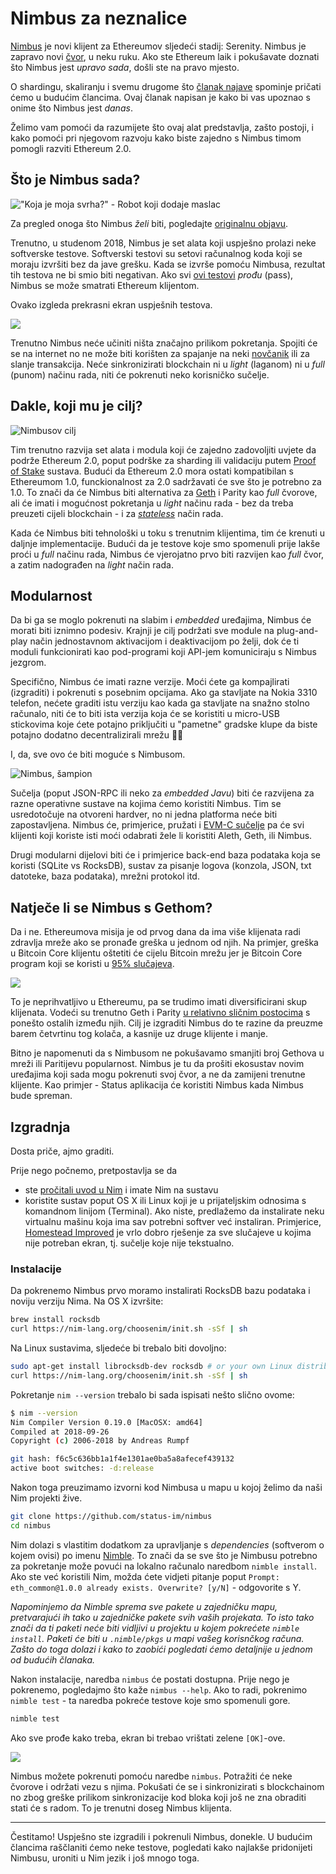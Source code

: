 # Nimbus za neznalice

[Nimbus](https://nimbus.status.im) je novi klijent za Ethereumov sljedeći stadij: Serenity. Nimbus je zapravo novi [čvor](https://bitfalls.com/hr/2017/11/26/whats-bitcoin-node-mining-vs-validation/), u neku ruku. Ako ste Ethereum laik i pokušavate doznati što Nimbus jest *upravo sada*, došli ste na pravo mjesto.

O shardingu, skaliranju i svemu drugome što [članak najave](https://blog.status.im/introducing-nimbus-3360367bb311) spominje pričati ćemo u budućim člancima. Ovaj članak napisan je kako bi vas upoznao s onime što Nimbus jest _danas_.

Želimo vam pomoći da razumijete što ovaj alat predstavlja, zašto postoji, i kako pomoći pri njegovom razvoju kako biste zajedno s Nimbus timom pomogli razviti Ethereum 2.0.

## Što je Nimbus sada?

!["Koja je moja svrha?" - Robot koji dodaje maslac](../images/01.png)

Za pregled onoga što Nimbus _želi_ biti, pogledajte [originalnu objavu](https://blog.status.im/introducing-nimbus-3360367bb311).

Trenutno, u studenom 2018, Nimbus je set alata koji uspješno prolazi neke softverske testove. Softverski testovi su setovi računalnog koda koji se moraju izvršiti bez da jave grešku. Kada se izvrše pomoću Nimbusa, rezultat tih testova ne bi smio biti negativan. Ako svi [ovi testovi](https://ethereum-tests.readthedocs.io/en/latest/) _prođu_ (pass), Nimbus se može smatrati Ethereum klijentom.

Ovako izgleda prekrasni ekran uspješnih testova.

![](../images/02.png)

Trenutno Nimbus neće učiniti ništa značajno prilikom pokretanja. Spojiti će se na internet no ne može biti korišten za spajanje na neki [novčanik](https://bitfalls.com/hr/2017/08/31/what-cryptocurrency-wallet/) ili za slanje transakcija. Neće sinkronizirati blockchain ni u _light_ (laganom) ni u _full_ (punom) načinu rada, niti će pokrenuti neko korisničko sučelje.

## Dakle, koji mu je cilj?

![Nimbusov cilj](../images/03.png)

Tim trenutno razvija set alata i modula koji će zajedno zadovoljiti uvjete da podrže Ethereum 2.0, poput podrške za sharding ili validaciju putem [Proof of Stake](https://bitfalls.com/hr/2018/04/24/whats-the-difference-between-proof-of-work-pow-proof-of-stake-pos-and-delegated-pos/) sustava. Budući da Ethereum 2.0 mora ostati kompatibilan s Ethereumom 1.0, funckionalnost za 2.0 sadržavati će sve što je potrebno za 1.0. To znači da će Nimbus biti alternativa za [Geth](https://bitfalls.com/hr/2018/02/12/explaining-ethereum-tools-geth-mist/) i Parity kao _full_ čvorove, ali će imati i mogućnost pokretanja u _light_ načinu rada - bez da treba preuzeti cijeli blockchain - i za [_stateless_](https://ethresear.ch/t/the-stateless-client-concept/172) način rada.

Kada će Nimbus biti tehnološki u toku s trenutnim klijentima, tim će krenuti u daljnje implementacije. Budući da je testove koje smo spomenuli prije lakše proći u _full_ načinu rada, Nimbus će vjerojatno prvo biti razvijen kao _full_ čvor, a zatim nadograđen na _light_ način rada.

## Modularnost

Da bi ga se moglo pokrenuti na slabim i _embedded_ uređajima, Nimbus će morati biti iznimno podesiv. Krajnji je cilj podržati sve module na plug-and-play način jednostavnom aktivacijom i deaktivacijom po želji, dok će ti moduli funkcionirati kao pod-programi koji API-jem komuniciraju s Nimbus jezgrom.

Specifično, Nimbus će imati razne verzije. Moći ćete ga kompajlirati (izgraditi) i pokrenuti s posebnim opcijama. Ako ga stavljate na Nokia 3310 telefon, nećete graditi istu verziju kao kada ga stavljate na snažno stolno računalo, niti će to biti ista verzija koja će se koristiti u micro-USB stickovima koje ćete potajno priključiti u "pametne" gradske klupe da biste potajno dodatno decentralizirali mrežu 🕵️‍♂️

I, da, sve ovo će biti moguće s Nimbusom.

![Nimbus, šampion](../images/04.png)

Sučelja (poput JSON-RPC ili neko za _embedded Javu_) biti će razvijena za razne operativne sustave na kojima ćemo koristiti Nimbus. Tim se usredotočuje na otvoreni hardver, no ni jedna platforma neće biti zapostavljena. Nimbus će, primjerice, pružati i [EVM-C sučelje](https://github.com/ethereum/evmc) pa će svi klijenti koji koriste isti moći odabrati žele li koristiti Aleth, Geth, ili Nimbus.

Drugi modularni dijelovi biti će i primjerice back-end baza podataka koja se koristi (SQLite vs RocksDB), sustav za pisanje logova (konzola, JSON, txt datoteke, baza podataka), mrežni protokol itd.

## Natječe li se Nimbus s Gethom?

Da i ne. Ethereumova misija je od prvog dana da ima više klijenata radi zdravlja mreže ako se pronađe greška u jednom od njih. Na primjer, greška u Bitcoin Core klijentu oštetiti će cijelu Bitcoin mrežu jer je Bitcoin Core program koji se koristi u [95% slučajeva](https://coin.dance/nodes).

![](../images/05.png)

To je neprihvatljivo u Ethereumu, pa se trudimo imati diversificirani skup klijenata. Vodeći su trenutno Geth i Parity [u relativno sličnim postocima](https://www.ethernodes.org/network/1) s ponešto ostalih između njih. Cilj je izgraditi Nimbus do te razine da preuzme barem četvrtinu tog kolača, a kasnije uz druge klijente i manje.

Bitno je napomenuti da s Nimbusom ne pokušavamo smanjiti broj Gethova u mreži ili Paritijevu popularnost. Nimbus je tu da prošiti ekosustav novim uređajima koji sada mogu pokrenuti svoj čvor, a ne da zamijeni trenutne klijente. Kao primjer - Status aplikacija će koristiti Nimbus kada Nimbus bude spreman.

## Izgradnja

Dosta priče, ajmo graditi.

Prije nego počnemo, pretpostavlja se da

- ste [pročitali uvod u Nim](https://bitfalls.com/2018/10/09/introduction-into-the-nim-language/) i imate Nim na sustavu
- koristite sustav poput OS X ili Linux koji je u prijateljskim odnosima s komandnom linijom (Terminal). Ako niste, predlažemo da instalirate neku virtualnu mašinu koja ima sav potrebni softver već instaliran. Primjerice, [Homestead Improved](http://www.sitepoint.com/quick-tip-get-homestead-vagrant-vm-running/) je vrlo dobro rješenje za sve slučajeve u kojima nije potreban ekran, tj. sučelje koje nije tekstualno.

### Instalacije

Da pokrenemo Nimbus prvo moramo instalirati RocksDB bazu podataka i noviju verziju Nima. Na OS X izvršite:

```bash
brew install rocksdb
curl https://nim-lang.org/choosenim/init.sh -sSf | sh
```

Na Linux sustavima, sljedeće bi trebalo biti dovoljno:

```bash
sudo apt-get install librocksdb-dev rocksdb # or your own Linux distribution's equivalent
curl https://nim-lang.org/choosenim/init.sh -sSf | sh
```

Pokretanje `nim --version` trebalo bi sada ispisati nešto slično ovome:

```bash
$ nim --version
Nim Compiler Version 0.19.0 [MacOSX: amd64]
Compiled at 2018-09-26
Copyright (c) 2006-2018 by Andreas Rumpf

git hash: f6c5c636bb1a1f4e1301ae0ba5a8afecef439132
active boot switches: -d:release
```

Nakon toga preuzimamo izvorni kod Nimbusa u mapu u kojoj želimo da naši Nim projekti žive.

```bash
git clone https://github.com/status-im/nimbus
cd nimbus
```

Nim dolazi s vlastitim dodatkom za upravljanje s _dependencies_ (softverom o kojem ovisi) po imenu [Nimble](https://github.com/nim-lang/nimble). To znači da se sve što je Nimbusu potrebno za pokretanje može povući na lokalno računalo naredbom `nimble install`. Ako ste već koristili Nim, možda ćete vidjeti pitanje poput `Prompt: eth_common@1.0.0 already exists. Overwrite? [y/N]` - odgovorite s Y.

_Napominjemo da Nimble sprema sve pakete u zajedničku mapu, pretvarajući ih tako u zajedničke pakete svih vaših projekata. To isto tako znači da ti paketi neće biti vidljivi u projektu u kojem pokrećete `nimble install`. Paketi će biti u `.nimble/pkgs` u mapi vašeg korisnčkog računa. Zašto do toga dolazi i kako to zaobići pogledati ćemo detaljnije u jednom od budućih članaka._

Nakon instalacije, naredba `nimbus` će postati dostupna. Prije nego je pokrenemo, pogledajmo što kaže `nimbus --help`. Ako to radi, pokrenimo `nimble test` - ta naredba pokreće testove koje smo spomenuli gore.

```bash
nimble test
```

Ako sve prođe kako treba, ekran bi trebao vrištati zelene `[OK]`-ove.

![](../images/06.png)

Nimbus možete pokrenuti pomoću naredbe `nimbus`. Potražiti će neke čvorove i održati vezu s njima. Pokušati će se i sinkronizirati s blockchainom no zbog greške prilikom sinkronizacije kod bloka koji još ne zna obraditi stati će s radom. To je trenutni doseg Nimbus klijenta.

---

Čestitamo! Uspješno ste izgradili i pokrenuli Nimbus, donekle. U budućim člancima raščlaniti ćemo neke testove, pogledati kako najlakše pridonijeti Nimbusu, uroniti u Nim jezik i još mnogo toga.
